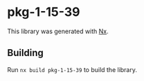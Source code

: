 # pkg-1-15-39

This library was generated with [Nx](https://nx.dev).

## Building

Run `nx build pkg-1-15-39` to build the library.
